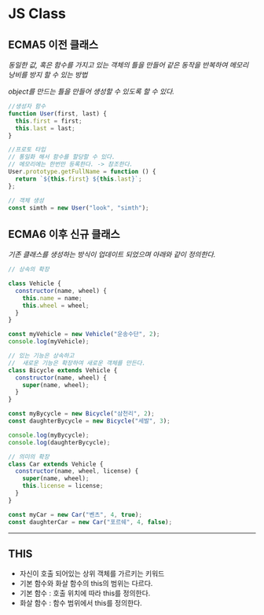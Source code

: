 # JS Class

## ECMA5 이전 클래스

_동일한 값, 혹은 함수를 가지고 있는 객체의 틀을 만들어 같은 동작을 반복하여 메모리 낭비를 방지 할 수 있는 방법_

_object를 만드는 틀을 만들어 생성할 수 있도록 할 수 있다._

```js
//생성자 함수
function User(first, last) {
  this.first = first;
  this.last = last;
}

//프로토 타입
// 통일화 해서 함수를 할당할 수 있다.
// 메모리에는 한번만 등록한다. -> 참조한다.
User.prototype.getFullName = function () {
  return `${this.first} ${this.last}`;
};

// 객체 생성
const simth = new User("look", "simth");
```

## ECMA6 이후 신규 클래스

_기존 클래스를 생성하는 방식이 업데이트 되었으며 아래와 같이 정의한다._

```js
// 상속의 확장

class Vehicle {
  constructor(name, wheel) {
    this.name = name;
    this.wheel = wheel;
  }
}

const myVehicle = new Vehicle("운송수단", 2);
console.log(myVehicle);

// 있는 기능은 상속하고
//  새로운 기능은 확장하여 새로운 객체를 만든다.
class Bicycle extends Vehicle {
  constructor(name, wheel) {
    super(name, wheel);
  }
}

const myBycycle = new Bicycle("삼천리", 2);
const daughterBycycle = new Bicycle("세발", 3);

console.log(myBycycle);
console.log(daughterBycycle);

// 의미의 확장
class Car extends Vehicle {
  constructor(name, wheel, license) {
    super(name, wheel);
    this.license = license;
  }
}

const myCar = new Car("벤츠", 4, true);
const daughterCar = new Car("포르쉐", 4, false);
```

---

## THIS

- 자신이 호출 되어있는 상위 객체를 가르키는 키워드
- 기본 함수와 화살 함수의 this의 범위는 다르다.
- 기본 함수 : 호출 위치에 따라 this를 정의한다.
- 화살 함수 : 함수 범위에서 this를 정의한다.
